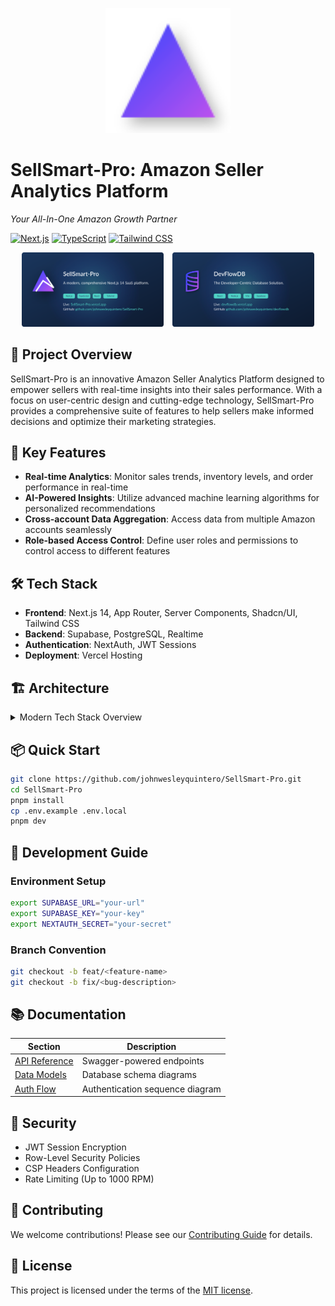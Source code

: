 <p align="center">
  <img src="public/logo.svg" alt="Logo" width="200" />
</p>

# SellSmart-Pro: Amazon Seller Analytics Platform

*Your All-In-One Amazon Growth Partner*

[![Next.js](https://img.shields.io/badge/Next.js-14-black?logo=next.js&style=for-the-badge)](https://nextjs.org/)
[![TypeScript](https://img.shields.io/badge/TypeScript-5-blue?logo=typescript&style=for-the-badge)](https://www.typescriptlang.org/)
[![Tailwind CSS](https://img.shields.io/badge/Tailwind_CSS-3.4-06b6d4?logo=tailwind-css&style=for-the-badge)](https://tailwindcss.com/)

<p align="center">
  <img src="public/og-image.svg" alt="SellSmart-Pro Preview" width="45%" style="margin-right: 10px" />
  <img src="public/devflowdb-preview.svg" alt="DevFlowDB" width="45%" />
</p>

## 🚀 Project Overview

SellSmart-Pro is an innovative Amazon Seller Analytics Platform designed to empower sellers with real-time insights into their sales performance. With a focus on user-centric design and cutting-edge technology, SellSmart-Pro provides a comprehensive suite of features to help sellers make informed decisions and optimize their marketing strategies.

## 🎯 Key Features

- **Real-time Analytics**: Monitor sales trends, inventory levels, and order performance in real-time
- **AI-Powered Insights**: Utilize advanced machine learning algorithms for personalized recommendations
- **Cross-account Data Aggregation**: Access data from multiple Amazon accounts seamlessly
- **Role-based Access Control**: Define user roles and permissions to control access to different features

## 🛠 Tech Stack

- **Frontend**: Next.js 14, App Router, Server Components, Shadcn/UI, Tailwind CSS
- **Backend**: Supabase, PostgreSQL, Realtime
- **Authentication**: NextAuth, JWT Sessions
- **Deployment**: Vercel Hosting

## 🏗 Architecture

<details>
<summary>Modern Tech Stack Overview</summary>

```mermaid
graph TD
  A[Next.js 14] --> B[App Router]
  B --> C[Server Components]
  A --> D[Shadcn/UI]
  D --> E[Tailwind CSS]
  A --> F[Vercel Hosting]
  G[Supabase] --> H[PostgreSQL]
  G --> I[Realtime]
  J[NextAuth] --> K[JWT Sessions]
```
</details>

## 📦 Quick Start

```bash
git clone https://github.com/johnwesleyquintero/SellSmart-Pro.git
cd SellSmart-Pro
pnpm install
cp .env.example .env.local
pnpm dev
```

## 👥 Development Guide

### Environment Setup

```bash
export SUPABASE_URL="your-url"
export SUPABASE_KEY="your-key"
export NEXTAUTH_SECRET="your-secret"
```

### Branch Convention

```bash
git checkout -b feat/<feature-name>
git checkout -b fix/<bug-description>
```

## 📚 Documentation

| Section | Description |
|---------|-------------|
| [API Reference](docs/api-reference.md) | Swagger-powered endpoints |
| [Data Models](docs/data-models.md) | Database schema diagrams |
| [Auth Flow](docs/auth-flow.md) | Authentication sequence diagram |

## 🔐 Security

- JWT Session Encryption
- Row-Level Security Policies
- CSP Headers Configuration
- Rate Limiting (Up to 1000 RPM)

## 🤝 Contributing

We welcome contributions! Please see our [Contributing Guide](CONTRIBUTING.md) for details.

## 📄 License

This project is licensed under the terms of the [MIT license](LICENSE).
